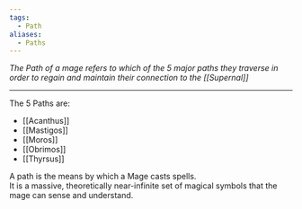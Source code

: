 ```yaml
---
tags:
  - Path
aliases:
  - Paths
---
```

_The Path of a mage refers to which of the 5 major paths they traverse in order to regain and maintain their connection to the [[Supernal]]_

---

The 5 Paths are: 
- [[Acanthus]]
- [[Mastigos]]
- [[Moros]]
- [[Obrimos]]
- [[Thyrsus]]

A path is the means by which a Mage casts spells. \
It is a massive, theoretically near-infinite set of magical symbols that the mage can sense and understand.